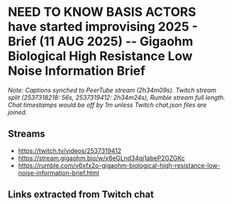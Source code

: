 # NEED TO KNOW BASIS ACTORS have started improvising 2025 - Brief (11 AUG 2025) -- Gigaohm Biological High Resistance Low Noise Information Brief

_Note: Captions synched to PeerTube stream (2h34m09s). Twitch stream split (2537318218: 56s, 2537319412: 2h34m24s), Rumble stream full length. Chat timestamps would be off by 1m unless Twitch chat.json files are joined._


## Streams
- https://twitch.tv/videos/2537319412
- https://stream.gigaohm.bio/w/x6eGLnd34qj1abeP2GZGKc
- https://rumble.com/v6xfx2o-gigaohm-biological-high-resistance-low-noise-information-brief.html

## Links extracted from Twitch chat
